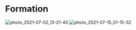 # Formation

![photo_2021-07-02_13-21-40](https://user-images.githubusercontent.com/86233883/125708205-db2665d3-d0ab-4946-b488-773e33684b08.jpg)
![photo_2021-07-15_01-15-32](https://user-images.githubusercontent.com/86233883/125708207-05e694f4-672b-4b9b-aeb7-514c11748939.jpg)
